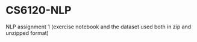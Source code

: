 # CS6120-NLP
NLP assignment 1 (exercise notebook and the dataset used both in zip and unzipped format)

